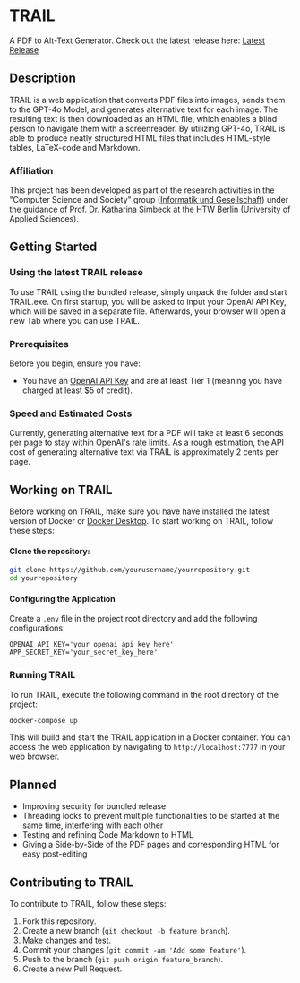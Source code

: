 # TRAIL

A PDF to Alt-Text Generator. Check out the latest release here: [Latest Release](https://github.com/AltarisV/TRAIL-PDF/releases)

## Description
TRAIL is a web application that converts PDF files into images, sends them to the GPT-4o Model, and generates alternative text for each image. The resulting text is then downloaded as an HTML file, which enables a blind person to navigate them with a screenreader. By utilizing GPT-4o, TRAIL is able to produce neatly structured HTML files that includes HTML-style tables, LaTeX-code and Markdown. 

### Affiliation

This project has been developed as part of the research activities in the "Computer Science and Society" group ([Informatik und Gesellschaft](https://iug.htw-berlin.de/)) under the guidance of Prof. Dr. Katharina Simbeck at the HTW Berlin (University of Applied Sciences).

## Getting Started

### Using the latest TRAIL release
To use TRAIL using the bundled release, simply unpack the folder and start TRAIL.exe.
On first startup, you will be asked to input your OpenAI API Key, which will be saved in a separate file.
Afterwards, your browser will open a new Tab where you can use TRAIL.

### Prerequisites
Before you begin, ensure you have:
- You have an [OpenAI API Key](https://openai.com/blog/openai-api) and are at least Tier 1 (meaning you have charged at least $5 of credit).

### Speed and Estimated Costs
Currently, generating alternative text for a PDF will take at least 6 seconds per page to stay within OpenAI's rate limits.
As a rough estimation, the API cost of generating alternative text via TRAIL is approximately 2 cents per page.

## Working on TRAIL

Before working on TRAIL, make sure you have have installed the latest version of Docker or [Docker Desktop](https://www.docker.com/products/docker-desktop).
To start working on TRAIL, follow these steps:

#### Clone the repository:

```bash
git clone https://github.com/yourusername/yourrepository.git
cd yourrepository
```

#### Configuring the Application

Create a `.env` file in the project root directory and add the following configurations:

```env
OPENAI_API_KEY='your_openai_api_key_here'
APP_SECRET_KEY='your_secret_key_here'
```

### Running TRAIL

To run TRAIL, execute the following command in the root directory of the project:

```bash
docker-compose up
```

This will build and start the TRAIL application in a Docker container. You can access the web application by navigating to `http://localhost:7777` in your web browser.

## Planned

- Improving security for bundled release
- Threading locks to prevent multiple functionalities to be started at the same time, interfering with each other
- Testing and refining Code Markdown to HTML
- Giving a Side-by-Side of the PDF pages and corresponding HTML for easy post-editing

## Contributing to TRAIL

To contribute to TRAIL, follow these steps:

1. Fork this repository.
2. Create a new branch (`git checkout -b feature_branch`).
3. Make changes and test.
4. Commit your changes (`git commit -am 'Add some feature'`).
5. Push to the branch (`git push origin feature_branch`).
6. Create a new Pull Request.
